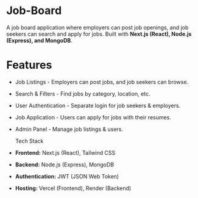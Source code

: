 # Job-Board
A job board application where employers can post job openings, and job seekers can search and apply for jobs.
Built with **Next.js (React), Node.js (Express), and MongoDB**.

# Features
- Job Listings - Employers can post jobs, and job seekers can browse.
- Search & Filters - Find jobs by category, location, etc.
- User Authentication - Separate login for job seekers & employers.
- Job Application - Users can apply for jobs with their resumes.
- Admin Panel - Manage job listings & users.

  Tech Stack
- **Frontend:** Next.js (React), Tailwind CSS
- **Backend:** Node.js (Express), MongoDB
- **Authentication:** JWT (JSON Web Token)
- **Hosting:** Vercel (Frontend), Render (Backend)

  
